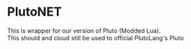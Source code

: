 # PlutoNET
This is wrapper for our version of Pluto (Modded Lua).
<br>
This should and cloud still be used to official PlutoLang's Pluto